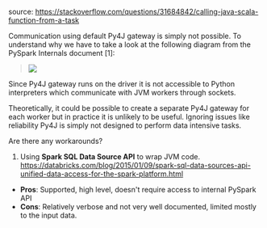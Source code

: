 source: https://stackoverflow.com/questions/31684842/calling-java-scala-function-from-a-task

Communication using default Py4J gateway is simply not possible. To understand why we have to take a look at the following diagram from the PySpark Internals document [1]:

>![](https://i.stack.imgur.com/sfcDU.jpg)

Since Py4J gateway runs on the driver it is not accessible to Python interpreters which communicate with JVM workers through sockets.

Theoretically, it could be possible to create a separate Py4J gateway for each worker but in practice it is unlikely to be useful. Ignoring issues like reliability Py4J is simply not designed to perform data intensive tasks.

Are there any workarounds?
1. Using **Spark SQL Data Source API** to wrap JVM code. https://databricks.com/blog/2015/01/09/spark-sql-data-sources-api-unified-data-access-for-the-spark-platform.html
- **Pros**: Supported, high level, doesn't require access to internal PySpark API
- **Cons**: Relatively verbose and not very well documented, limited mostly to the input data.
